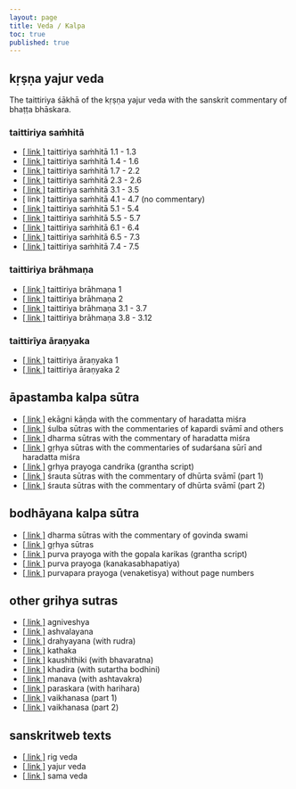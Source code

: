 ```yaml
---
layout: page
title: Veda / Kalpa
toc: true
published: true
---
```


## kṛṣṇa yajur veda

The taittiriya śākhā of the kṛṣṇa yajur veda
with the sanskrit commentary of bhaṭṭa bhāskara.

### taittiriya saṁhitā

* [[ link ]][ts11] taittiriya saṁhitā 1.1 - 1.3
* [[ link ]][ts14] taittiriya saṁhitā 1.4 - 1.6
* [[ link ]][ts17] taittiriya saṁhitā 1.7 - 2.2
* [[ link ]][ts23] taittiriya saṁhitā 2.3 - 2.6
* [[ link ]][ts31] taittiriya saṁhitā 3.1 - 3.5
* [ link ] taittiriya saṁhitā 4.1 - 4.7 (no commentary)
* [[ link ]][ts51] taittiriya saṁhitā 5.1 - 5.4
* [[ link ]][ts55] taittiriya saṁhitā 5.5 - 5.7
* [[ link ]][ts61] taittiriya saṁhitā 6.1 - 6.4
* [[ link ]][ts65] taittiriya saṁhitā 6.5 - 7.3
* [[ link ]][ts74] taittiriya saṁhitā 7.4 - 7.5

[ts11]: http://www.archive.org/download/taittiriya/taittiriya_samhita_bhaskara_01__1.1-1.3.pdf
[ts14]: http://www.archive.org/download/taittiriya/taittiriya_samhita_bhaskara_01__1.1-1.3.pdf
[ts17]: http://www.archive.org/download/taittiriya/taittiriya_samhita_bhaskara_03__1.7-2.2.pdf
[ts23]: http://www.archive.org/download/taittiriya/taittiriya_samhita_bhaskara_04__2.3-2.6.pdf
[ts31]: http://www.archive.org/download/taittiriya/taittiriya_samhita_bhaskara_05__3.1-3.5.pdf
[ts51]: http://www.archive.org/download/taittiriya/taittiriya_samhita_bhaskara_08__5.1-5.4.pdf
[ts55]: http://www.archive.org/download/taittiriya/taittiriya_samhita_bhaskara_09__5.5-5.7.pdf
[ts61]: http://www.archive.org/download/taittiriya/taittiriya_samhita_bhaskara_10__6.1-6.4.pdf
[ts65]: http://www.archive.org/download/taittiriya/taittiriya_samhita_bhaskara_11__6.5-7.3.pdf
[ts74]: http://www.archive.org/download/taittiriya/taittiriya_samhita_bhaskara_12__7.4-7.5.pdf

### taittiriya brāhmaṇa

* [[ link ]][tb1] taittiriya brāhmaṇa 1
* [[ link ]][tb2] taittiriya brāhmaṇa 2
* [[ link ]][tb31] taittiriya brāhmaṇa 3.1 - 3.7
* [[ link ]][tb38] taittiriya brāhmaṇa 3.8 - 3.12

[tb1]: http://www.archive.org/download/taittiriya/taittiriya_brahmana_bhaskara_01.pdf
[tb2]: http://www.archive.org/download/taittiriya/taittiriya_brahmana_bhaskara_02.pdf
[tb31]: http://www.archive.org/download/taittiriya/taittiriya_brahmana_bhaskara_03_1-7.pdf
[tb38]: http://www.archive.org/download/taittiriya/taittiriya_brahmana_bhaskara_03_8-12.pdf

### taittirīya āraṇyaka

* [[ link ]][ta1] taittiriya āraṇyaka 1
* [[ link ]][ta2] taittiriya āraṇyaka 2

[ta1]: http://www.archive.org/download/taittiriya/taittiriya_aranyaka_bhaskara_01.pdf
[ta2]: http://www.archive.org/download/taittiriya/taittiriya_aranyaka_bhaskara_02.pdf

## āpastamba kalpa sūtra

* [[ link ]][ek] ekāgni kāṇḍa with the commentary of haradatta miśra
* [[ link ]][su] śulba sūtras with the commentaries of kapardi svāmī and others
* [[ link ]][ds] dharma sūtras with the commentary of haradatta miśra
* [[ link ]][gs] gṛhya sūtras with the commentaries of sudarśana sūrī and haradatta miśra
* [[ link ]][pc] grhya prayoga candrika (grantha script)
* [[ link ]][ss1] śrauta sūtras with the commentary of dhūrta svāmī (part 1)
* [[ link ]][ss2] śrauta sūtras with the commentary of dhūrta svāmī (part 2)

[ek]: http://www.archive.org/download/apastamba/EkagniKandam.pdf
[su]: http://www.archive.org/download/apastamba/ApastambaShulbhaSutra.pdf
[ds]: http://www.archive.org/download/apastamba/ApastambaDharmaSutram.pdf
[gs]: http://www.archive.org/download/apastamba/ApastambaGrihyaSutramanakulaTatparya.pdf
[pc]: http://www.archive.org/download/apastamba/ApastambaGrihyaPrayogaCandrika-GranthamScript.pdf
[ss1]: http://www.archive.org/download/apastamba/ApastambaSrautaSutraDhurta1.pdf
[ss2]: http://www.archive.org/download/apastamba/ApastambaSrautaSutraDhurta2.pdf

## bodhāyana kalpa sūtra

* [[ link ]][bds] dharma sūtras with the commentary of govinda swami
* [[ link ]][bgs] gṛhya sūtras
* [[ link ]][gopala] purva prayoga with the gopala karikas (grantha script)
* [[ link ]][kanaka] purva prayoga (kanakasabhapatiya)
* [[ link ]][venka] purvapara prayoga (venaketisya) without page numbers

[bds]: http://www.archive.org/download/bodhayana/bodhayana%20dharma%20sutra.pdf
[bgs]: http://www.archive.org/download/bodhayana/bodhayana%20grihya%20sutra.pdf
[gopala]: http://www.archive.org/download/bodhayana/bodhayana%20grihya%20prayoga%20%28grantha%29.pdf
[kanaka]: http://www.archive.org/download/bodhayana/bodhayana%20grihya%20prayoga%20%28kanakasabhapati%29.pdf
[venka]: http://www.archive.org/download/bodhayana/bodhayana%20grihya%20prayoga%20%28venkatesiya%29.pdf

## other grihya sutras

* [[ link ]][k1] agniveshya
* [[ link ]][k2] ashvalayana
* [[ link ]][k3] drahyayana (with rudra)
* [[ link ]][k4] kathaka
* [[ link ]][k5] kaushithiki (with bhavaratna)
* [[ link ]][k6] khadira (with sutartha bodhini)
* [[ link ]][k7] manava (with ashtavakra)
* [[ link ]][k8] paraskara (with harihara)
* [[ link ]][k9] vaikhanasa (part 1)
* [[ link ]][k10] vaikhanasa (part 2)

[k1]: https://archive.org/download/GrihyaSutras/agniveshya%20grihya%20sutra.pdf
[k2]: https://archive.org/download/GrihyaSutras/ashvalayana%20grihya%20sutra.pdf
[k3]: https://archive.org/download/GrihyaSutras/drahyayana%20grihya%20sutra%20(rudra).pdf
[k4]: https://archive.org/download/GrihyaSutras/kathaka%20grihya%20sutras.pdf
[k5]: https://archive.org/download/GrihyaSutras/kaushitaki%20grihya%20sutras%20(bhavatrata).pdf
[k6]: https://archive.org/download/GrihyaSutras/khadira%20grihya%20sutras%20(sutrartha%20bodhini).pdf
[k7]: https://archive.org/download/GrihyaSutras/manava%20grihya%20sutra%20(ashtavakra).pdf
[k8]: https://archive.org/download/GrihyaSutras/paraskara%20grihya%20sutra%20(harihara).pdf
[k9]: https://archive.org/download/GrihyaSutras/vaikhanasa%20grihya%20sutram%201.pdf
[k10]: https://archive.org/download/GrihyaSutras/vaikhanasa%20grihya%20sutram%202.pdf


## sanskritweb texts

* [[ link ]][swrv] rig veda
* [[ link ]][swyv] yajur veda
* [[ link ]][swsv] sama veda

[swrv]: http://sanskritweb.net/rigveda/index.html
[swyv]: http://sanskritweb.net/yajurveda/index.html
[swsv]: http://sanskritweb.net/samaveda/index.html
